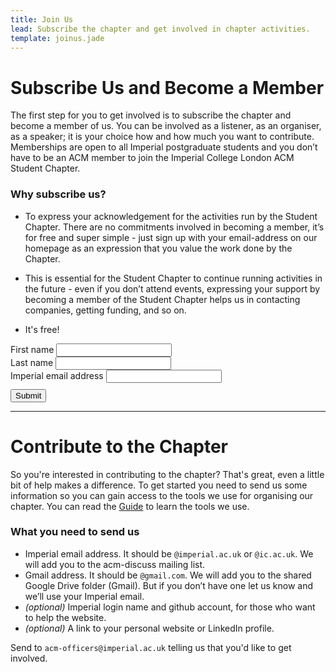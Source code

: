 ```yaml
---
title: Join Us
lead: Subscribe the chapter and get involved in chapter activities.
template: joinus.jade
---
```


# Subscribe Us and Become a Member
The first step for you to get involved is to subscribe the chapter and become a member of us.
You can be involved as a listener, as an organiser, as a speaker; it is your choice how and how much you want to contribute.
Memberships are open to all Imperial postgraduate students and you don’t have to be an ACM member to join the Imperial College London ACM Student Chapter.

### Why subscribe us?

* To express your acknowledgement for the activities run by the Student Chapter. 
There are no commitments involved in becoming a member, it’s for free and super simple - just sign up with your email-address on our homepage as an expression that you value the work done by the Chapter.

* This is essential for the Student Chapter to continue running activities in the future - even if you don’t attend events, expressing your support by becoming a member of the Student Chapter helps us in contacting companies, getting funding, and so on.

* It's free!

<div class="row">
  <div class="col-lg-6">
    <form action="/membership-form.php" method="post" name="membership-form" role="form" novalidate="novalidate" class="bv-form"><button type="submit" class="bv-hidden-submit" style="display: none; width: 0px; height: 0px;"></button>
      <div class="row">
        <div class="form-group col-md-6 has-feedback">
          <label for="input-firstname">First name</label>
          <input id="input-firstname" name="firstname" maxlength="100" class="form-control" data-bv-field="firstname" type="text"><i style="display: none;" class="form-control-feedback" data-bv-icon-for="firstname"></i>
        <small style="display: none;" class="help-block" data-bv-validator="notEmpty" data-bv-for="firstname" data-bv-result="NOT_VALIDATED">Your first name is required and cannot be empty</small><small style="display: none;" class="help-block" data-bv-validator="stringLength" data-bv-for="firstname" data-bv-result="NOT_VALIDATED">Please enter a value with valid length</small></div>
        <div class="form-group col-md-6 has-feedback">
          <label for="input-lastname">Last name</label>
          <input id="input-lastname" name="lastname" maxlength="100" class="form-control" data-bv-field="lastname" type="text"><i style="display: none;" class="form-control-feedback" data-bv-icon-for="lastname"></i>
        <small style="display: none;" class="help-block" data-bv-validator="notEmpty" data-bv-for="lastname" data-bv-result="NOT_VALIDATED">Your last name is required and cannot be empty</small><small style="display: none;" class="help-block" data-bv-validator="stringLength" data-bv-for="lastname" data-bv-result="NOT_VALIDATED">Please enter a value with valid length</small></div>
      </div>
      <div class="form-group has-feedback">
        <label for="input-email">Imperial email address</label>
        <input id="input-email" name="email" class="form-control" data-bv-field="email" type="email"><i style="display: none;" class="form-control-feedback" data-bv-icon-for="email"></i>
      <small style="display: none;" class="help-block" data-bv-validator="notEmpty" data-bv-for="email" data-bv-result="NOT_VALIDATED">Your email address is required and cannot be empty</small><small style="display: none;" class="help-block" data-bv-validator="emailAddress" data-bv-for="email" data-bv-result="NOT_VALIDATED">The input is not a valid email address</small><small style="display: none;" class="help-block" data-bv-validator="regexp" data-bv-for="email" data-bv-result="NOT_VALIDATED">The email must be an @imperial.ac.uk or @ic.ac.uk e-mail address</small></div>
      <div style="margin-bottom:10px" class="g-recaptcha" data-sitekey="6LfwzEMUAAAAALNhJvTbL6FGomhJYl3xpV5l8gH8"></div>
      <button type="submit" class="btn btn-default">Submit</button>
      <br>
    </form>
  </div>
</div>

---


# Contribute to the Chapter

So you're interested in contributing to the chapter? That's great, even a little bit of help makes a difference.
To get started you need to send us some information so you can gain access to the tools we use for organising our chapter.
You can read the [Guide](/officer/) to learn the tools we use.

### What you need to send us

- Imperial email address.
It should be ``@imperial.ac.uk`` or ``@ic.ac.uk``.
We will add you to the acm-discuss mailing list.
- Gmail address.
It should be ``@gmail.com``.
We will add you to the shared Google Drive folder (Gmail).
But if you don’t have one let us know and we’ll use your Imperial email.
- *(optional)* Imperial login name and github account, for those who want to help the website.
- *(optional)* A link to your personal website or LinkedIn profile.

Send to ``acm-officers@imperial.ac.uk`` telling us that you'd like to get involved.

